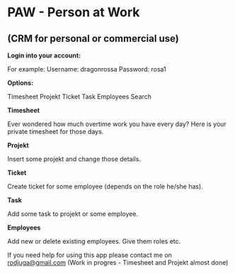 # PAW - Person at Work 
## (CRM for personal or commercial use)

**Login into your account:**

For example:
Username: dragonrossa
Password: rosa1

**Options:**

Timesheet
Projekt
Ticket
Task
Employees
Search

**Timesheet**

Ever wondered how much overtime work you have every day?
Here is your private timesheet for those days.

**Projekt**

Insert some projekt and change those details.

**Ticket**

Create ticket for some employee (depends on the role he/she has).

**Task**

Add some task to projekt or some employee.

**Employees**

Add new or delete existing employees.
Give them roles etc.


If you need help for using this app please contact me on rodjuga@gmail.com
(Work in progres - Timesheet and Projekt almost done)

